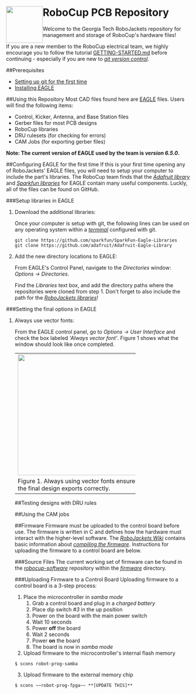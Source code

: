 <img src="https://dl.dropboxusercontent.com/s/ao3pe3n8npuxrfo/robobuzz-header.svg" height="100px" width="100px" style="float:left"/>RoboCup PCB Repository
===========
Welcome to the Georgia Tech RoboJackets repository for management and storage of RoboCup's hardware files!

If you are a new member to the RoboCup electrical team, we highly encourage you to follow the tutorial 
[GETTING-STARTED.md](/GETTING-STARTED.md)
before continuing - especially if you are new to *[git version control](http://git-scm.com/)*.

##Prerequisites
- [Setting up git for the first time]()
- [Installing EAGLE]()

##Using this Repository
Most CAD files found here are [EAGLE](http://www.cadsoftusa.com/) files. Users will find the following items:
- Control, Kicker, Antenna, and Base Station files
- Gerber files for most PCB designs
- RoboCup libraries
- DRU rulesets (for checking for errors)
- CAM Jobs (for exporting gerber files)

**Note: The current version of EAGLE used by the team is *version 6.5.0*.**

##Configuring EAGLE for the first time
If this is your first time opening any of RoboJackets' EAGLE files, you will need to setup your computer to include the part's libraries. The RoboCup team finds that the
*[Adafruit library](https://github.com/adafruit/Adafruit-Eagle-Library)* 
and 
*[Sparkfun libraries](https://github.com/sparkfun/SparkFun-Eagle-Libraries)* for EAGLE contain many useful components. Luckly, all of the files can be found on GitHub.

###Setup libraries in EAGLE

1. Download the additional libraries:

	Once your computer is setup with git, the following lines can be used on any operating system within a *[terminal](http://en.wikipedia.org/wiki/Computer_terminal)* configured with git.
	
	```shell
	git clone https://github.com/sparkfun/SparkFun-Eagle-Libraries
	git clone https://github.com/adafruit/Adafruit-Eagle-Library
	``` 
2. Add the new directory locations to EAGLE:

	From EAGLE's Control Panel, navigate to the *Directories* window: *Options -> Directories*. 
    
    Find the *Libraries* text box, and add the directory paths where the repositories were cloned from step 1. Don't forget to also include the path for the *[RoboJackets libraries](https://github.com/jjones646/robocup-pcb/tree/master/parts-libraries)*!

###Setting the final options in EAGLE
1. Always use vector fonts:

	From the EAGLE control panel, go to *Options -> User Interface* and check the box labeled *'Always vector font'*. Figure 1 shows what the window should look like once completed.

	<table style='float: center; width: 330px'>
<tr><td><img style='width: 330px' src="https://lh3.googleusercontent.com/juI56MGbxDzvtQTgJoA8Cpsms7rpks8xTY7rcJyzZJbuQ4M6OqYmB9h5dTvo9pm4Rz9qZZxIa-I=w1342-h557"/>
</td></tr><tr><td>
Figure 1. Always using vector fonts ensures the final design exports correctly.
</td></tr>
</table>

##Testing designs with DRU rules

##Using the CAM jobs

##Firmware
Firmware must be uploaded to the control board before use. The firmware is written in C and defines how the hardware must interact with the higher-level software. The *[RoboJackets Wiki](http://wiki.robojackets.org)* contains basic information about *[compiling the firmware](http://wiki.robojackets.org/w/RoboCup_Compile_HOWTO)*. Instructions for uploading the firmware to a control board are below.

###Source Files
The current working set of firmware can be found in the *[robocup-software](https://github.com/RoboJackets/robocup-software)* repository within the *[firmware](https://github.com/RoboJackets/robocup-software/tree/master/firmware)* directory.

###Uploading Firmware to a Control Board
Uploading firmware to a control board is a 3-step process:
1. Place the microcontroller in *samba mode*
	1. Grab a control board and plug in a *charged battery*
    2. Place dip switch *#3* in the up position
    3. Power on the board with the main power switch
    4. Wait 10 seconds
    5. Power **off** the board
    6. Wait 2 seconds
    7. Power **on** the board
    8. The board is now in *samba mode*    
2. Upload firmware to the microcontroller's internal flash memory
```shell
$ scons robot-prog-samba
```
3. Upload firmware to the external memory chip
```shell
$ scons ~~robot-prog-fpga~~ **[UPDATE THIS]**
```



